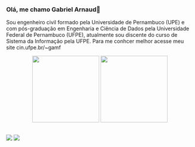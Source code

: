 ### Olá, me chamo Gabriel Arnaud👋

Sou engenheiro civil formado pela Universidade de Pernambuco (UPE) e com pós-graduação em Engenharia e Ciência de Dados pela Universidade Federal de Pernambuco (UFPE), atualmente sou discente do curso de Sistema da Informação pela UFPE. Para me conhcer melhor acesse meu site cin.ufpe.br/~gamf

<div align="center">
  <img height="180em" src="https://github-readme-stats.vercel.app/api?username=bielarnaud&show_icons=true&theme=dracula&include_all_commits=true&count_private=true"/>
  <img height="180em" src="https://github-readme-stats.vercel.app/api/top-langs/?username=bielarnaud&layout=compact&langs_count=7&theme=dracula"/>
</div>
  
##
  
 <div> 
  <a href = "mailto:gamf@cin.ufpe.com"><img src="https://img.shields.io/badge/-Gmail-%23333?style=for-the-badge&logo=gmail&logoColor=white" target="_blank"></a>
  <a href="https://www.linkedin.com/in/gabrielarnaud13/" target="_blank"><img src="https://img.shields.io/badge/-LinkedIn-%230077B5?style=for-the-badge&logo=linkedin&logoColor=white" target="_blank"></a> 
   
 </div>
